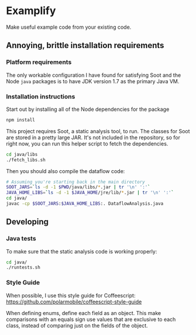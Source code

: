 # Examplify

Make useful example code from your existing code.

## Annoying, brittle installation requirements

### Platform requirements

The only workable configuration I have found for satisfying Soot and the Node `java` packages is to have JDK version 1.7 as the primary Java VM.

### Installation instructions

Start out by installing all of the Node dependencies for the package

```bash
npm install
```

This project requires Soot, a static analysis tool, to run.
The classes for Soot are stored in a pretty large JAR.
It's not included in the repository, so for right now, you can run this helper script to fetch the dependencies.

```bash
cd java/libs
./fetch_libs.sh
```

Then you should also compile the dataflow code:

```bash
# Assuming you're starting back in the main directory
SOOT_JARS=`ls -d -1 $PWD/java/libs/*.jar | tr '\n' ':'`
JAVA_HOME_LIBS=`ls -d -1 $JAVA_HOME/jre/lib/*.jar | tr '\n' ':'`
cd java/
javac -cp $SOOT_JARS:$JAVA_HOME_LIBS:. DataflowAnalysis.java
```

## Developing

### Java tests

To make sure that the static analysis code is working properly:

```bash
cd java/
./runtests.sh
```

### Style Guide

When possible, I use this style guide for Coffeescript:
https://github.com/polarmobile/coffeescript-style-guide

When defining enums, define each field as an object.
This make comparisons with an equals sign use values that are exclusive to each class, instead of comparing just on the fields of the object.

<!--
![A screenshot of your package](https://f.cloud.github.com/assets/69169/2290250/c35d867a-a017-11e3-86be-cd7c5bf3ff9b.gif)
-->
